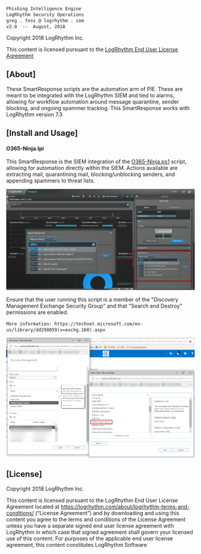 
    Phishing Intelligence Engine
    LogRhythm Security Operations
    greg . foss @ logrhythm . com
    v2.0  --  August, 2018

Copyright 2018 LogRhythm Inc.   

This content is licensed pursuant to the [LogRhythm End User License Agreement](https://logrhythm.com/about/logrhythm-terms-and-conditions/)


## [About]
    
These SmartResponse scripts are the automation arm of PIE. These are meant to be integrated with the LogRhythm SIEM and tied to alarms, allowing for workflow automation around message quarantine, sender blocking, and ongoing spammer tracking. This SmartResponse works with LogRhythm version 7.3


## [Install and Usage]

#### O365-Ninja.lpi

This SmartResponse is the SIEM integration of the [O365-Ninja.ps1](/Scripts/O365-Ninja/README.md) script, allowing for automation directly within the SIEM. Actions available are extracting mail, quarantining mail, blocking/unblocking senders, and appending spammers to threat lists.

![O365-Ninja SmartResponse](/images/O365-Ninja-SmartResponse.png)

Ensure that the user running this script is a member of the "Discovery Management Exchange Security Group" and that "Search and Destroy" permissions are enabled.
    
    More information: https://technet.microsoft.com/en-us/library/dd298059(v=exchg.160).aspx

![Mailbox Import Export](/images/Mailbox-Import-Export.png)


## [License]

Copyright 2018 LogRhythm Inc.   

This content is licensed pursuant to the LogRhythm End User License Agreement located at https://logrhythm.com/about/logrhythm-terms-and-conditions/ (“License Agreement”) and by downloading and using this content you agree to the terms and conditions of the License Agreement unless you have a separate signed end user license agreement with LogRhythm in which case that signed agreement shall govern your licensed use of this content. For purposes of the applicable end user license agreement, this content constitutes LogRhythm Software